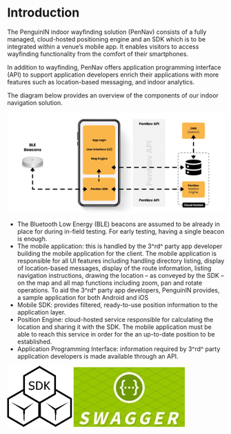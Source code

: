 # **Introduction**

The PenguinIN indoor wayfinding solution (PenNav) consists of a fully managed, cloud-hosted positioning engine and an SDK which is to be integrated within a venue’s mobile app. It enables visitors to access wayfinding functionality from the comfort of their smartphones.

In addition to wayfinding, PenNav offers application programming interface (API) to support application developers enrich their applications with more features such as location-based messaging, and indoor analytics.

The diagram below provides an overview of the components of our indoor navigation solution.

![](./overalldiagram.jpg)

* The Bluetooth Low Energy (BLE) beacons are assumed to be already in place for during in-field testing. For early testing, having a single beacon is enough.
* The mobile application: this is handled by the 3^rd^ party app developer building the mobile application for the client. The mobile application is responsible for all UI features including handling directory listing, display of location-based messages, display of the route information, listing navigation instructions, drawing the location – as conveyed by the SDK – on the map and all map functions including zoom, pan and rotate operations. To aid the 3^rd^ party app developers, PenguinIN provides, a sample application for both Android and iOS
* Mobile SDK: provides filtered, ready-to-use position information to the application layer.
* Position Engine: cloud-hosted service responsible for calculating the location and sharing it with the SDK. The mobile application must be able to reach this service in order for the an up-to-date position to be established.
* Application Programming Interface: information required by 3^rd^ party application developers is made available through an API.

![](./sdk.png) ![Swagger API Framework](./swagger.jpg)
